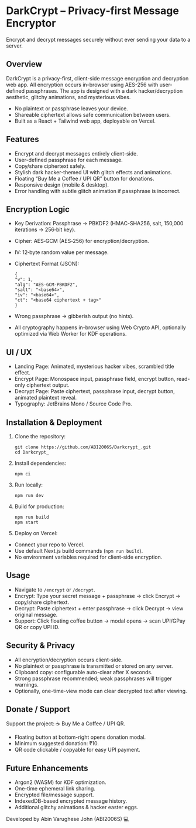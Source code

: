 # DarkCrypt – Privacy‑first Message Encryptor

Encrypt and decrypt messages securely without ever sending your data to a server.

## Overview
DarkCrypt is a privacy-first, client-side message encryption and decryption web app. All encryption occurs in-browser using AES-256 with user-defined passphrases. The app is designed with a dark hacker/decryption aesthetic, glitchy animations, and mysterious vibes.

- No plaintext or passphrase leaves your device.
- Shareable ciphertext allows safe communication between users.
- Built as a React + Tailwind web app, deployable on Vercel.

## Features
- Encrypt and decrypt messages entirely client-side.
- User-defined passphrase for each message.
- Copy/share ciphertext safely.
- Stylish dark hacker-themed UI with glitch effects and animations.
- Floating “Buy Me a Coffee / UPI QR” button for donations.
- Responsive design (mobile & desktop).
- Error handling with subtle glitch animation if passphrase is incorrect.

## Encryption Logic

- Key Derivation: Passphrase → PBKDF2 (HMAC-SHA256, salt, 150,000 iterations → 256‑bit key).
- Cipher: AES‑GCM (AES‑256) for encryption/decryption.
- IV: 12‑byte random value per message.
- Ciphertext Format (JSON):
  
      {
      "v": 1,
      "alg": "AES-GCM-PBKDF2",
      "salt": "<base64>",
      "iv": "<base64>",
      "ct": "<base64 ciphertext + tag>"
      }

- Wrong passphrase → gibberish output (no hints).
- All cryptography happens in-browser using Web Crypto API, optionally optimized via Web Worker for KDF operations.

## UI / UX
- Landing Page: Animated, mysterious hacker vibes, scrambled title effect.
- Encrypt Page: Monospace input, passphrase field, encrypt button, read-only ciphertext output.
- Decrypt Page: Paste ciphertext, passphrase input, decrypt button, animated plaintext reveal.
- Typography: JetBrains Mono / Source Code Pro.

## Installation & Deployment

1. Clone the repository:

       git clone https://github.com/ABI2006S/Darkcrypt_.git
       cd Darkcrypt_


2. Install dependencies:

       npm ci


3. Run locally:

       npm run dev


4. Build for production:

       npm run build
       npm start
    
5. Deploy on Vercel:
- Connect your repo to Vercel.
- Use default Next.js build commands (`npm run build`).
- No environment variables required for client-side encryption.

## Usage
- Navigate to `/encrypt` or `/decrypt`.
- Encrypt: Type your secret message + passphrase → click Encrypt → copy/share ciphertext.
- Decrypt: Paste ciphertext + enter passphrase → click Decrypt → view original message.
- Support: Click floating coffee button → modal opens → scan UPI/GPay QR or copy UPI ID.

## Security & Privacy
- All encryption/decryption occurs client-side.
- No plaintext or passphrase is transmitted or stored on any server.
- Clipboard copy: configurable auto-clear after X seconds.
- Strong passphrase recommended; weak passphrases will trigger warnings.
- Optionally, one-time-view mode can clear decrypted text after viewing.

## Donate / Support
Support the project: ☕ Buy Me a Coffee / UPI QR.

- Floating button at bottom-right opens donation modal.
- Minimum suggested donation: ₹10.
- QR code clickable / copyable for easy UPI payment.

## Future Enhancements
- Argon2 (WASM) for KDF optimization.
- One-time ephemeral link sharing.
- Encrypted file/message support.
- IndexedDB-based encrypted message history.
- Additional glitchy animations & hacker easter eggs.

Developed by Abin Varughese John (ABI2006S) 💻

